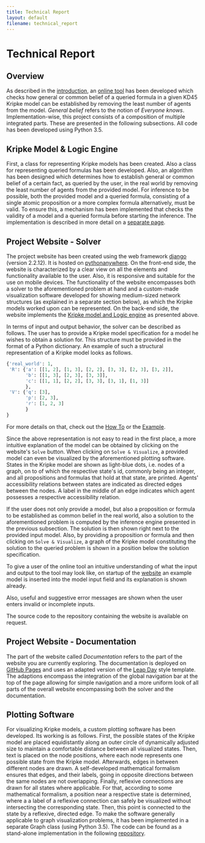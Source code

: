 ```yaml
---
title: Technical Report
layout: default
filename: technical_report
--- 
```

# Technical Report

## Overview

As described in the [introduction](https://bick95.github.io/beliefmaker/), an [online tool](http://bick95.pythonanywhere.com/) has been developed which checks how general or common belief of a queried formula in a given KD45 Kripke model can be established by removing the least number of agents from the model. _General belief_ refers to the notion of _Everyone knows_. 
Implementation-wise, this project consists of a composition of multiple integrated parts. These are presented in the following subsections. 
All code has been developed using Python 3.5. 

## Kripke Model & Logic Engine

First, a class for representing Kripke models has been created. Also a class for representing queried formulas has been developed. Also, an algorithm has been designed which determines how to establish general or common belief of a certain fact, as queried by the user, in the real world by removing the least number of agents from the provided model. For inference to be possible, both the provided model and a queried formula, consisting of a single atomic proposition or a more complex formula alternatively, must be valid. To ensure this, a mechanism has been implemented that checks the validity of a model and a queried formula before starting the inference. The implementation is described in more detail on a [separate page](https://bick95.github.io/beliefmaker/implementation_logic).

## Project Website - Solver

The project website has been created using the web framework [django](https://www.djangoproject.com/) (version 2.2.12). It is hosted on [pythonanywhere](https://www.pythonanywhere.com). 
On the front-end side, the website is characterized by a clear view on all the elements and functionality available to the user. Also, it is responsive and suitable for the use on mobile devices. 
The functionality of the website encompasses both a solver to the aforementioned problem at hand and a custom-made visualization software developed for showing medium-sized network structures (as explained in a separate section below), as which the Kripke models worked upon can be represented. On the back-end side, the website implements the [Kripke model and Logic engine](https://bick95.github.io/beliefmaker/implementation_logic) as presented above. 

In terms of input and output behavior, the solver can be described as follows. 
The user has to provide a Kripke model specification for a model he wishes to obtain a solution for. This structure must be provided in the format of a Python dictionary. An example of such a structural representation of a Kripke model looks as follows.

```python
{'real_world': 1, 
 'R': {'a': [[1, 2], [1, 3], [2, 2], [3, 3], [2, 3], [3, 2]], 
       'b': [[1, 3], [2, 3], [3, 3]], 
       'c': [[1, 1], [2, 2], [3, 3], [3, 1], [1, 3]]
       }, 
 'V': {'q': [3], 
       'p': [2, 3], 
       'r': [1, 2, 3]
       }
}
```

For more details on that, check out the [How To](https://bick95.github.io/beliefmaker/how_to) or the [Example](https://bick95.github.io/beliefmaker/example).

Since the above representation is not easy to read in the first place, a more intuitive explanation of the model can be obtained by clicking on the website's `Solve` button. When clicking on `Solve & Visualize`, a provided model can even be visualized by the aforementioned plotting software. States in the Kripke model are shown as light-blue dots, i.e. nodes of a graph, on to of which the respective state's id, commonly being an integer, and all propositions and formulas that hold at that state, are printed. Agents' accessibility relations between states are indicated as directed edges between the nodes. A label in the middle of an edge indicates which agent possesses a respective accessibility relation. 

If the user does not only provide a model, but also a proposition or formula to be established as common belief in the real world, also a solution to the aforementioned problem is computed by the inference engine presented in the previous subsection. The solution is then shown right next to the provided input model. Also, by providing a proposition or formula and then clicking on `Solve & Visualize`, a graph of the Kripke model constituting the solution to the queried problem is shown in a position below the solution specification. 

To give a user of the online tool an intuitive understanding of what the input and output to the tool may look like, on startup of the [website](http://bick95.pythonanywhere.com/) an example model is inserted into the model input field and its explanation is shown already. 

Also, useful and suggestive error messages are shown when the user enters invalid or incomplete inputs. 

The source code to the repository containing the website is available on request. 

## Project Website - Documentation

The part of the website called _Documentation_ refers to the part of the website you are currently exploring. The documentation is deployed on [GitHub Pages](https://pages.github.com/) and uses an adapted version of the [Leap Day](https://github.com/pages-themes/leap-day) style template. The adaptions encompass the integration of the global navigation bar at the top of the page allowing for simple navigation and a more uniform look of all parts of the overall website encompassing both the solver and the documentation. 

## Plotting Software

For visualizing Kripke models, a custom plotting software has been developed.
Its working is as follows. First, the possible states of the Kripke model are placed equidistantly along an outer circle of dynamically adjusted size to maintain a comfortable distance between all visualized states. Then, text is placed on the node positions, where each node represents one possible state from the Kripke model. 
Afterwards, edges in between different nodes are drawn. A self-developed mathematical formalism ensures that edges, and their labels, going in opposite directions between the same nodes are not overlapping. 
Finally, reflexive connections are drawn for all states where applicable. For that, according to some mathematical formalism, a position near a respective state is determined, where a a label of a reflexive connection can safely be visualized without intersecting the corresponding state. Then, this point is connected to the state by a reflexive, directed edge. To make the software generally applicable to graph visualization problems, it has been implemented in a separate Graph class (using Python 3.5). The code can be found as a stand-alone implementation in the following [repository](https://github.com/Bick95/Small-Scale-Graph-Visualization/). 


